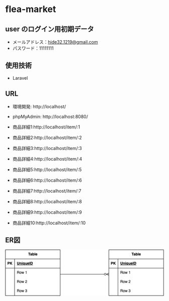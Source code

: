 # flea-market

## user のログイン用初期データ
- メールアドレス：hide32.1219@gmail.com
- パスワード：11111111

## 使用技術
- Laravel

## URL
- 環境開発: http://localhost/
- phpMyAdmin: http://localhost:8080/

- 商品詳細1:http://localhost/item/:1
- 商品詳細2:http://localhost/item/:2
- 商品詳細3:http://localhost/item/:3
- 商品詳細4:http://localhost/item/:4
- 商品詳細5:http://localhost/item/:5
- 商品詳細6:http://localhost/item/:6
- 商品詳細7:http://localhost/item/:7
- 商品詳細8:http://localhost/item/:8
- 商品詳細9:http://localhost/item/:9
- 商品詳細10:http://localhost/item/:10


## ER図

![ER図](images/er.png)

